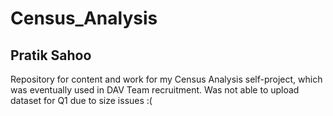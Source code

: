 # Census_Analysis
## Pratik Sahoo
Repository for content and work for my Census Analysis self-project, which was eventually used in DAV Team recruitment.
Was not able to upload dataset for Q1 due to size issues :(
